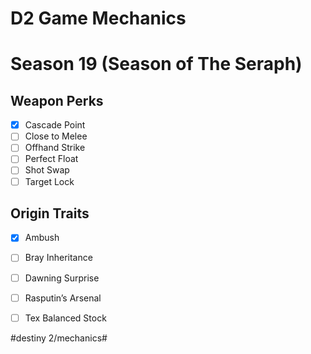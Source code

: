 # D2 Game Mechanics
# Season 19 (Season of The Seraph)
## Weapon Perks
- [x] Cascade Point
- [ ] Close to Melee
- [ ] Offhand Strike
- [ ] Perfect Float
- [ ] Shot Swap
- [ ] Target Lock

## Origin Traits
- [x] Ambush
- [ ] Bray Inheritance
- [ ] Dawning Surprise
- [ ] Rasputin’s Arsenal
- [ ] Tex Balanced Stock



#destiny 2/mechanics#